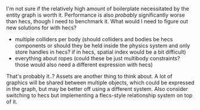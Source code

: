 I'm not sure if the relatively high amount of boilerplate
necessitated by the entity graph is worth it.
Performance is also _probably_ significantly worse than hecs,
though I need to benchmark it.
What would I need to figure out new solutions for with hecs?

- multiple colliders per body
  (should colliders and bodies be hecs components
  or should they be held inside the physics system
  and only store handles in hecs?
  if in hecs, spatial index would be a bit difficult)
- everything about ropes
  (could these be just multibody constraints?
  those would also need a different expression with hecs)

That's probably it..?
Assets are another thing to think about.
A lot of graphics will be shared between multiple objects,
which could be expressed in the graph,
but may be better off using a different system.
Also consider switching to hecs but implementing
a flecs-style relationship system on top of it.